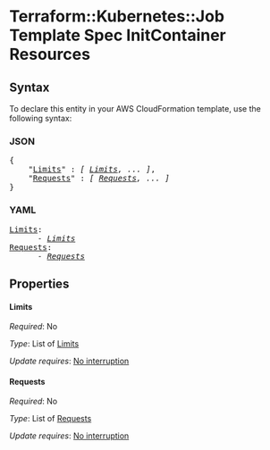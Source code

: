 # Terraform::Kubernetes::Job Template Spec InitContainer Resources

## Syntax

To declare this entity in your AWS CloudFormation template, use the following syntax:

### JSON

<pre>
{
    "<a href="#limits" title="Limits">Limits</a>" : <i>[ <a href="template-spec-initcontainer-resources-limits.md">Limits</a>, ... ]</i>,
    "<a href="#requests" title="Requests">Requests</a>" : <i>[ <a href="template-spec-initcontainer-resources-requests.md">Requests</a>, ... ]</i>
}
</pre>

### YAML

<pre>
<a href="#limits" title="Limits">Limits</a>: <i>
      - <a href="template-spec-initcontainer-resources-limits.md">Limits</a></i>
<a href="#requests" title="Requests">Requests</a>: <i>
      - <a href="template-spec-initcontainer-resources-requests.md">Requests</a></i>
</pre>

## Properties

#### Limits

_Required_: No

_Type_: List of <a href="template-spec-initcontainer-resources-limits.md">Limits</a>

_Update requires_: [No interruption](https://docs.aws.amazon.com/AWSCloudFormation/latest/UserGuide/using-cfn-updating-stacks-update-behaviors.html#update-no-interrupt)

#### Requests

_Required_: No

_Type_: List of <a href="template-spec-initcontainer-resources-requests.md">Requests</a>

_Update requires_: [No interruption](https://docs.aws.amazon.com/AWSCloudFormation/latest/UserGuide/using-cfn-updating-stacks-update-behaviors.html#update-no-interrupt)

